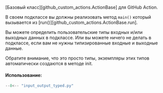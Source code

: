 [Базовый класс][github_custom_actions.ActionBase] для GitHub Action.

В своем подклассе вы должны реализовать метод `main()` который вызывается из
[run()][github_custom_actions.ActionBase.run].

Вы можете определить пользовательские типы входных и/или выходных данных в подклассе. 
Или вы можете ничего не делать в подклассе, если вам не нужны типизированные входные и выходные данные.

Обратите внимание, что это просто типы, экземпляры этих типов автоматически создаются в методе init.

#### Использование:
```python
--8<-- "input_output_typed.py"
```
